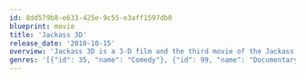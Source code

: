 ```yaml
---
id: 8dd579b8-e633-425e-9c55-e3aff1597db0
blueprint: movie
title: 'Jackass 3D'
release_date: '2010-10-15'
overview: 'Jackass 3D is a 3-D film and the third movie of the Jackass series. It follows the same premise as the first two movies, as well as the TV series. It is a compilation of various pranks, stunts and skits. Before the movie begins, a brief introduction is made by Beavis and Butt-head explaining the 3D technology behind the movie. The intro features the cast lining up and then being attacked by various objects in slow-motion. The movie marks the 10th anniversary of the franchise, started in 2000.'
genres: '[{"id": 35, "name": "Comedy"}, {"id": 99, "name": "Documentary"}, {"id": 28, "name": "Action"}]'
---
```

